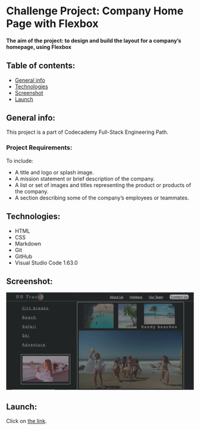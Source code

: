 # Challenge Project: Company Home Page with Flexbox
#### The aim of the project:  to design and build the layout for a company’s homepage, using Flexbox
## Table of contents:
* [General info](#general-info)
* [Technologies](#technologies)
* [Screenshot](#screenshot)
* [Launch](#launch)

## General info:
  This project is a part of Codecademy Full-Stack Engineering Path. 
### Project Requirements: 
  To include:
* A title and logo or splash image.
* A mission statement or brief description of the company.
* A list or set of images and titles representing the product or products of the company.
* A section describing some of the company’s employees or teammates.

## Technologies:
* HTML
* CSS
* Markdown
* Git
* GitHub
* Visual Studio Code 1.63.0

## Screenshot:
![Program Output](./resources/images/companyHomePage.png "Program output")

## Launch:
Click on [the link](https://20dom21.github.io/companyHomePageWithFlexbox/).

